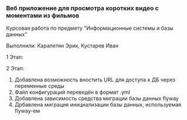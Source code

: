 ### Веб приложение для просмотра коротких видео с моментами из фильмов

Курсовая работа по предмету "Информационные системы и базы данных"

Выполнили: Карапетян Эрик, Кустарев Иван

1 Этап:

2 Этап:
1. Добавлена возможность вностить URL для доступа к ДБ через переменные среды
2. Файл конфигураций переведён в формат .yml
3. Добавлена зависимость средства миграции базы данных flyway
4. Дрбавлена миграция инициализации базы данных, используемая flyway-ем